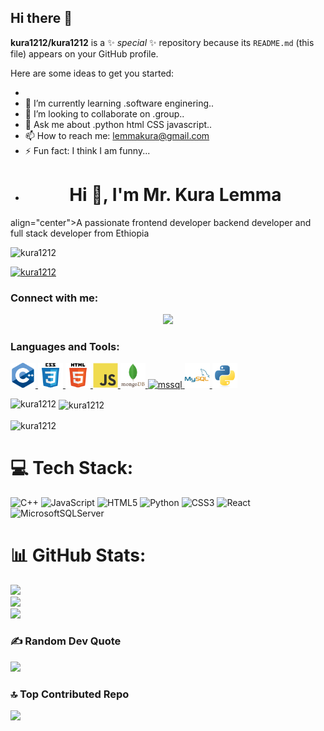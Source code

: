 ## Hi there 👋

**kura1212/kura1212** is a ✨ _special_ ✨ repository because its `README.md` (this file) appears on your GitHub profile.

Here are some ideas to get you started:

- 
- 🌱 I’m currently learning .software enginering..
- 👯 I’m looking to collaborate on .group..
- 💬 Ask me about .python html CSS javascript..
- 📫 How to reach me: lemmakura@gmail.com
- ⚡ Fun fact: I think I am funny...
- <h1 align="center">Hi 👋, I'm Mr. Kura Lemma</h1>
 align="center">A passionate frontend developer backend developer and full stack developer from Ethiopia

<p align="left"> <img src="https://komarev.com/ghpvc/?username=kura1212&label=Profile%20views&color=0e75b6&style=flat" alt="kura1212" /> </p>

<p align="left"> <a href="https://github.com/ryo-ma/github-profile-trophy"><img src="https://github-profile-trophy.vercel.app/?username=kura1212" alt="kura1212" /></a> </p>


<h3 style background-color💙 align="left">Connect with me:</h3>
<p align="left">
</p>
<p align ="center"><img src ="https://static.vecteezy.com/system/resources/thumbnails/021/746/785/small/holding-a-tree-in-a-ball-ecology-and-environment-concept-with-generative-ai-photo.jpg"/> </p>
<h3 align="left">Languages and Tools:</h3>
<p align="left"> <a href="https://www.w3schools.com/cpp/" target="_blank" rel="noreferrer"> <img src="https://raw.githubusercontent.com/devicons/devicon/master/icons/cplusplus/cplusplus-original.svg" alt="cplusplus" width="40" height="40"/> </a> <a href="https://www.w3schools.com/css/" target="_blank" rel="noreferrer"> <img src="https://raw.githubusercontent.com/devicons/devicon/master/icons/css3/css3-original-wordmark.svg" alt="css3" width="40" height="40"/> </a> <a href="https://www.w3.org/html/" target="_blank" rel="noreferrer"> <img src="https://raw.githubusercontent.com/devicons/devicon/master/icons/html5/html5-original-wordmark.svg" alt="html5" width="40" height="40"/> </a> <a href="https://developer.mozilla.org/en-US/docs/Web/JavaScript" target="_blank" rel="noreferrer"> <img src="https://raw.githubusercontent.com/devicons/devicon/master/icons/javascript/javascript-original.svg" alt="javascript" width="40" height="40"/> </a> <a href="https://www.mongodb.com/" target="_blank" rel="noreferrer"> <img src="https://raw.githubusercontent.com/devicons/devicon/master/icons/mongodb/mongodb-original-wordmark.svg" alt="mongodb" width="40" height="40"/> </a> <a href="https://www.microsoft.com/en-us/sql-server" target="_blank" rel="noreferrer"> <img src="https://www.svgrepo.com/show/303229/microsoft-sql-server-logo.svg" alt="mssql" width="40" height="40"/> </a> <a href="https://www.mysql.com/" target="_blank" rel="noreferrer"> <img src="https://raw.githubusercontent.com/devicons/devicon/master/icons/mysql/mysql-original-wordmark.svg" alt="mysql" width="40" height="40"/> </a> <a href="https://www.python.org" target="_blank" rel="noreferrer"> <img src="https://raw.githubusercontent.com/devicons/devicon/master/icons/python/python-original.svg" alt="python" width="40" height="40"/> </a> </p>

<p><img align="left" src="https://github-readme-stats.vercel.app/api/top-langs?username=kura1212&show_icons=true&locale=en&layout=compact" alt="kura1212" /></p>

<p>&nbsp;<img align="center" src="https://github-readme-stats.vercel.app/api?username=kura1212&show_icons=true&locale=en" alt="kura1212" /></p>

<p><img align="center" src="https://github-readme-streak-stats.herokuapp.com/?user=kura1212&" alt="kura1212" /></p>

# 💻 Tech Stack:
![C++](https://img.shields.io/badge/c++-%2300599C.svg?style=for-the-badge&logo=c%2B%2B&logoColor=white) ![JavaScript](https://img.shields.io/badge/javascript-%23323330.svg?style=for-the-badge&logo=javascript&logoColor=%23F7DF1E) ![HTML5](https://img.shields.io/badge/html5-%23E34F26.svg?style=for-the-badge&logo=html5&logoColor=white) ![Python](https://img.shields.io/badge/python-3670A0?style=for-the-badge&logo=python&logoColor=ffdd54) ![CSS3](https://img.shields.io/badge/css3-%231572B6.svg?style=for-the-badge&logo=css3&logoColor=white) ![React](https://img.shields.io/badge/react-%2320232a.svg?style=for-the-badge&logo=react&logoColor=%2361DAFB) ![MicrosoftSQLServer](https://img.shields.io/badge/Microsoft%20SQL%20Server-CC2927?style=for-the-badge&logo=microsoft%20sql%20server&logoColor=white)
# 📊 GitHub Stats:
![](https://github-readme-stats.vercel.app/api?username=kura1212&theme=shadow_blue&hide_border=false&include_all_commits=true&count_private=true)<br/>
![](https://github-readme-streak-stats.herokuapp.com/?user=kura1212&theme=shadow_blue&hide_border=false)<br/>
![](https://github-readme-stats.vercel.app/api/top-langs/?username=kura1212&theme=shadow_blue&hide_border=false&include_all_commits=true&count_private=true&layout=compact)

### ✍️ Random Dev Quote
![](https://quotes-github-readme.vercel.app/api?type=horizontal&theme=gruvbox)

### 🔝 Top Contributed Repo
![](https://github-contributor-stats.vercel.app/api?username=kura1212&limit=5&theme=blue_navy&combine_all_yearly_contributions=true)

<!-- Proudly created with GPRM ( https://gprm.itsvg.in ) -->





